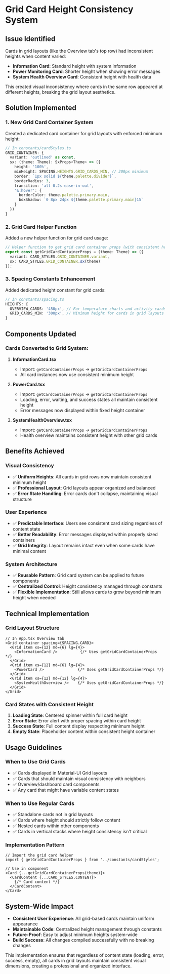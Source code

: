 # Grid Card Height Consistency System

## Issue Identified
Cards in grid layouts (like the Overview tab's top row) had inconsistent heights when content varied:
- **Information Card**: Standard height with system information
- **Power Monitoring Card**: Shorter height when showing error messages
- **System Health Overview Card**: Consistent height with health data

This created visual inconsistency where cards in the same row appeared at different heights, breaking the grid layout aesthetics.

## Solution Implemented

### 1. New Grid Card Container System
Created a dedicated card container for grid layouts with enforced minimum height:

```typescript
// In constants/cardStyles.ts
GRID_CONTAINER: {
  variant: 'outlined' as const,
  sx: (theme: Theme): SxProps<Theme> => ({
    height: '100%',
    minHeight: SPACING.HEIGHTS.GRID_CARDS_MIN, // 300px minimum
    border: `1px solid ${theme.palette.divider}`,
    borderRadius: 3,
    transition: 'all 0.2s ease-in-out',
    '&:hover': {
      borderColor: theme.palette.primary.main,
      boxShadow: `0 8px 24px ${theme.palette.primary.main}15`
    }
  })
}
```

### 2. Grid Card Helper Function
Added a new helper function for grid card usage:

```typescript
// Helper function to get grid card container props (with consistent height)
export const getGridCardContainerProps = (theme: Theme) => ({
  variant: CARD_STYLES.GRID_CONTAINER.variant,
  sx: CARD_STYLES.GRID_CONTAINER.sx(theme)
});
```

### 3. Spacing Constants Enhancement
Added dedicated height constant for grid cards:

```typescript
// In constants/spacing.ts
HEIGHTS: {
  OVERVIEW_CARDS: '450px', // For temperature charts and activity cards
  GRID_CARDS_MIN: '300px', // Minimum height for cards in grid layouts
}
```

## Components Updated

### Cards Converted to Grid System:
1. **InformationCard.tsx**
   - Import: `getCardContainerProps` → `getGridCardContainerProps`
   - All card instances now use consistent minimum height

2. **PowerCard.tsx**
   - Import: `getCardContainerProps` → `getGridCardContainerProps`
   - Loading, error, waiting, and success states all maintain consistent height
   - Error messages now displayed within fixed height container

3. **SystemHealthOverview.tsx**
   - Import: `getCardContainerProps` → `getGridCardContainerProps`
   - Health overview maintains consistent height with other grid cards

## Benefits Achieved

### Visual Consistency
- ✅ **Uniform Heights**: All cards in grid rows now maintain consistent minimum height
- ✅ **Professional Layout**: Grid layouts appear organized and balanced
- ✅ **Error State Handling**: Error cards don't collapse, maintaining visual structure

### User Experience
- ✅ **Predictable Interface**: Users see consistent card sizing regardless of content state
- ✅ **Better Readability**: Error messages displayed within properly sized containers
- ✅ **Grid Integrity**: Layout remains intact even when some cards have minimal content

### System Architecture
- ✅ **Reusable Pattern**: Grid card system can be applied to future components
- ✅ **Centralized Control**: Height consistency managed through constants
- ✅ **Flexible Implementation**: Still allows cards to grow beyond minimum height when needed

## Technical Implementation

### Grid Layout Structure
```tsx
// In App.tsx Overview tab
<Grid container spacing={SPACING.CARD}>
  <Grid item xs={12} md={6} lg={4}>
    <InformationCard />          {/* Uses getGridCardContainerProps */}
  </Grid>
  <Grid item xs={12} md={6} lg={4}>
    <PowerCard />               {/* Uses getGridCardContainerProps */}
  </Grid>
  <Grid item xs={12} md={12} lg={4}>
    <SystemHealthOverview />    {/* Uses getGridCardContainerProps */}
  </Grid>
</Grid>
```

### Card States with Consistent Height
1. **Loading State**: Centered spinner within full card height
2. **Error State**: Error alert with proper spacing within card height
3. **Success State**: Full content display respecting minimum height
4. **Empty State**: Placeholder content within consistent height container

## Usage Guidelines

### When to Use Grid Cards
- ✅ Cards displayed in Material-UI Grid layouts
- ✅ Cards that should maintain visual consistency with neighbors
- ✅ Overview/dashboard card components
- ✅ Any card that might have variable content states

### When to Use Regular Cards
- ✅ Standalone cards not in grid layouts
- ✅ Cards where height should strictly follow content
- ✅ Nested cards within other components
- ✅ Cards in vertical stacks where height consistency isn't critical

### Implementation Pattern
```tsx
// Import the grid card helper
import { getGridCardContainerProps } from '../constants/cardStyles';

// Use in component
<Card {...getGridCardContainerProps(theme)}>
  <CardContent {...CARD_STYLES.CONTENT}>
    {/* Card content */}
  </CardContent>
</Card>
```

## System-Wide Impact

- **Consistent User Experience**: All grid-based cards maintain uniform appearance
- **Maintainable Code**: Centralized height management through constants
- **Future-Proof**: Easy to adjust minimum heights system-wide
- **Build Success**: All changes compiled successfully with no breaking changes

This implementation ensures that regardless of content state (loading, error, success, empty), all cards in grid layouts maintain consistent visual dimensions, creating a professional and organized interface.
